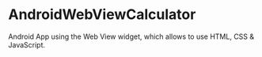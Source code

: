 # AndroidWebViewCalculator
Android App using the Web View widget, which allows to use HTML, CSS &amp; JavaScript.
